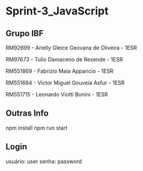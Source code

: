 # Sprint-3_JavaScript
## Grupo IBF
RM92699 - Arielly Gleice Geovana de Oliveira - 1ESR

RM97673 - Tulio Damaceno de Resende - 1ESR

RM551869 - Fabrizio Maia Apparicio - 1ESR

RM551684 - Victor Miguel Gouveia Asfur - 1ESR

RM551715 - Leonardo Viotti Bonini - 1ESR

## Outras Info
npm install
npm run start

## Login
usuário: user
senha: password
